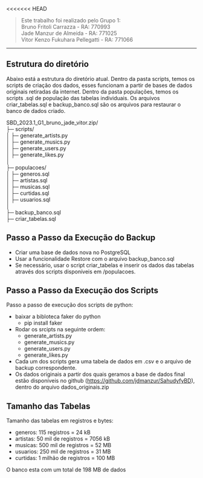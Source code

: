 <<<<<<< HEAD
> Este trabalho foi realizado pelo Grupo 1:\
Bruno Fritoli Carrazza - RA: 770993 \
Jade Manzur de Almeida - RA: 771025 \
Vitor Kenzo Fukuhara Pellegatti - RA: 771066

---

## Estrutura do diretório

Abaixo está a estrutura do diretório atual. 
Dentro da pasta scripts, temos os scripts de criação dos dados, esses funcionam a partir de bases de dados originais retiradas da internet.
Dentro da pasta populações, temos os scripts .sql de população das tabelas individuais.
Os arquivos criar_tabelas.sql e backup_banco.sql são os arquivos para restaurar o banco de dados criado.


SBD_2023.1_G1_bruno_jade_vitor.zip/ \
├─ scripts/ \
│  ├─ generate_artists.py \
│  ├─ generate_musics.py \
│  ├─ generate_users.py \
│  ├─ generate_likes.py \
│ \
├─ populacoes/ \
│  ├─ generos.sql \
│  ├─ artistas.sql \
│  ├─ musicas.sql \
│  ├─ curtidas.sql \
│  ├─ usuarios.sql \
│ \
├─ backup_banco.sql \
├─ criar_tabelas.sql 



## Passo a Passo da Execução do Backup

- Criar uma base de dados nova no PostgreSQL
- Usar a funcionalidade Restore com o arquivo backup_banco.sql  
- Se necessário, usar o script criar_tabelas e inserir os dados das tabelas através dos scripts disponíveis em /populacoes.

## Passo a Passo da Execução dos Scripts

Passo a passo de execução dos scripts de python:

- baixar a bibloteca faker do python
   - pip install faker
- Rodar os srcipts na seguinte ordem:
   - generate_artists.py
   - generate_musics.py
   - generate_users.py
   - generate_likes.py
- Cada um dos scripts gera uma tabela de dados em .csv e o arquivo de backup correspondente.
- Os dados originais a partir dos quais geramos a base de dados final estão disponíveis no github (https://github.com/jdmanzur/SahudyfyBD), dentro do arquivo dados_originais.zip

## Tamanho das Tabelas

Tamanho das tabelas em registros e bytes:

- generos: 115 registros = 24 kB
- artistas: 50 mil de registros = 7056 kB
- musicas: 500 mil de registros = 52 MB
- usuarios: 250 mil de registros = 31 MB
- curtidas: 1 milhão de registros = 100 MB

O banco esta com um total de 198 MB de dados
